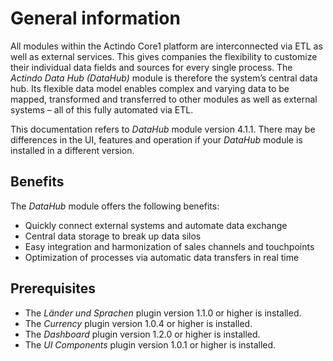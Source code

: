 # General information

All modules within the Actindo Core1 platform are interconnected via ETL as well as external services. This gives companies the flexibility to customize their individual data fields and sources for every single process. The *Actindo Data Hub (DataHub)* module is therefore the system’s central data hub. Its flexible data model enables complex and varying data to be mapped, transformed and transferred to other modules as well as external systems – all of this fully automated via ETL.

This documentation refers to *DataHub* module version 4.1.1. There may be differences in the UI, features and operation if your *DataHub* module is installed in a different version.

## Benefits

The *DataHub* module offers the following benefits:
- Quickly connect external systems and automate data exchange  
- Central data storage to break up data silos  
- Easy integration and harmonization of sales channels and touchpoints  
- Optimization of processes via automatic data transfers in real time   

## Prerequisites

- The *Länder und Sprachen* plugin version 1.1.0 or higher is installed.
- The *Currency* plugin version 1.0.4 or higher is installed.
- The *Dashboard* plugin version 1.2.0 or higher is installed.
- The *UI Components* plugin version 1.0.1 or higher is installed.
